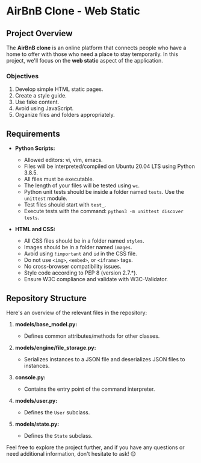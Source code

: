 # AirBnB Clone - Web Static

## Project Overview
The **AirBnB clone** is an online platform that connects people who have a home to offer with those who need a place to stay temporarily. In this project, we'll focus on the **web static** aspect of the application.

### Objectives
1. Develop simple HTML static pages.
2. Create a style guide.
3. Use fake content.
4. Avoid using JavaScript.
5. Organize files and folders appropriately.

## Requirements
- **Python Scripts:**
    - Allowed editors: vi, vim, emacs.
    - Files will be interpreted/compiled on Ubuntu 20.04 LTS using Python 3.8.5.
    - All files must be executable.
    - The length of your files will be tested using `wc`.
    - Python unit tests should be inside a folder named `tests`. Use the `unittest` module.
    - Test files should start with `test_`.
    - Execute tests with the command: `python3 -m unittest discover tests`.

- **HTML and CSS:**
    - All CSS files should be in a folder named `styles`.
    - Images should be in a folder named `images`.
    - Avoid using `!important` and `id` in the CSS file.
    - Do not use `<img>`, `<embed>`, or `<iframe>` tags.
    - No cross-browser compatibility issues.
    - Style code according to PEP 8 (version 2.7.*).
    - Ensure W3C compliance and validate with W3C-Validator.

## Repository Structure
Here's an overview of the relevant files in the repository:

1. **models/base_model.py:**
    - Defines common attributes/methods for other classes.

2. **models/engine/file_storage.py:**
    - Serializes instances to a JSON file and deserializes JSON files to instances.

3. **console.py:**
    - Contains the entry point of the command interpreter.

4. **models/user.py:**
    - Defines the `User` subclass.

5. **models/state.py:**
    - Defines the `State` subclass.

Feel free to explore the project further, and if you have any questions or need additional information, don't hesitate to ask! 😊
